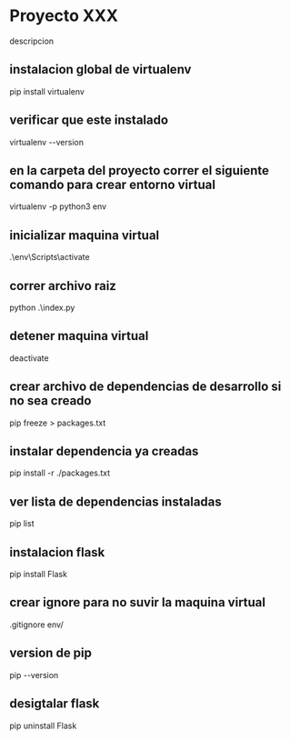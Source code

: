 # Proyecto XXX
descripcion

## instalacion global de virtualenv
pip install virtualenv

## verificar que este instalado
virtualenv --version   

## en la carpeta del proyecto correr el siguiente comando para crear entorno virtual
virtualenv -p python3 env

## inicializar maquina virtual
.\env\Scripts\activate

## correr archivo raiz
python .\index.py

## detener maquina virtual
deactivate

## crear archivo de dependencias de desarrollo si no sea creado
pip freeze > packages.txt

## instalar dependencia ya creadas
pip install -r ./packages.txt

## ver lista de dependencias instaladas
pip list

## instalacion flask
pip install Flask  

## crear ignore para no suvir la maquina virtual
.gitignore
env/

## version de pip
pip --version

## desigtalar flask
pip uninstall Flask
